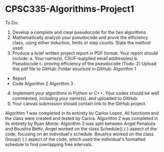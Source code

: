 # CPSC335-Algorithms-Project1
To Do:
1. Develop a complete and clear pseudocode for the two algorithms
2. Mathematically analyze your pseudocode and prove the efficiency class, using either
induction, limits or step counts. State the method used.
3. Produce a brief written project report in PDF format. Your report should include:
a. Your name(s), CSUF-supplied email address(es)
b. Pseudocode
c. proving efficiency of the pseudocode (Todo: 2)
Upload this pdf file to GitHub: Folder structure in GitHub:
Algorithm 1
- Report
- Code
Algorithm 2
Algorithm 3
4. Implement your algorithms in Python or C++. Your codes should be well commented,
including your name(s). and uploaded to GitHub.
5. Your canvas submission should contain link to the GitHub project.

Algorithm 1 was completed in its entirety by Carlos Lopez. 
	All functions and the class were created and tested by Carlos.
Algorithm 2 was completed in its entirety by Ryan Monte. 
Algorithm 3 was split between Angel Penaloza and Boushra Bettir. 
 	Angel worked on the class Schedule() { } aspect of the code, focusing on an individual's schedule. 
 	Boushra worked on the class Group() { } aspect of the code, which used the individual's formatted schedule to find overlapping free intervals. 
